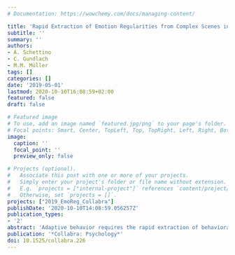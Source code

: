 ```yaml
---
# Documentation: https://wowchemy.com/docs/managing-content/

title: 'Rapid Extraction of Emotion Regularities from Complex Scenes in the Human Brain'
subtitle: ''
summary: ''
authors:
- A. Schettino
- C. Gundlach
- M.M. Müller
tags: []
categories: []
date: '2019-05-01'
lastmod: 2020-10-10T16:08:59+02:00
featured: false
draft: false

# Featured image
# To use, add an image named `featured.jpg/png` to your page's folder.
# Focal points: Smart, Center, TopLeft, Top, TopRight, Left, Right, BottomLeft, Bottom, BottomRight.
image:
  caption: ''
  focal_point: ''
  preview_only: false

# Projects (optional).
#   Associate this post with one or more of your projects.
#   Simply enter your project's folder or file name without extension.
#   E.g. `projects = ["internal-project"]` references `content/project/deep-learning/index.md`.
#   Otherwise, set `projects = []`.
projects: ["2019_EmoReg_Collabra"]
publishDate: '2020-10-10T14:08:59.056257Z'
publication_types:
- '2'
abstract: 'Adaptive behavior requires the rapid extraction of behaviorally relevant information in the environment, with particular emphasis on emotional cues. However, the speed of emotional feature extraction from complex visual environments is largely undetermined. Here we use objective electrophysiological recordings in combination with frequency tagging to demonstrate that the extraction of emotional information from neutral, pleasant, or unpleasant naturalistic scenes can be completed at a presentation speed of 167 ms (i.e., 6 Hz) under high perceptual load. Emotional compared to neutral pictures evoked enhanced electrophysiological responses with distinct topographical activation patterns originating from different neural sources. Cortical facilitation in early visual cortex was also more pronounced for scenes with pleasant compared to unpleasant or neutral content, suggesting a positivity offset mechanism dominating under conditions of rapid scene processing. These results significantly advance our knowledge of complex scene processing in demonstrating rapid integrative content identification, particularly for emotional cues relevant for adaptive behavior in complex environments.'
publication: '*Collabra: Psychology*'
doi: 10.1525/collabra.226
---
```

